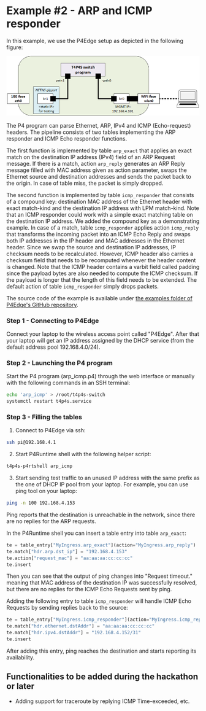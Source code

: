 # Example #2 - ARP and ICMP responder

In this example, we use the P4Edge setup as depicted in the following figure:

![P4Edge Setup](./img/l2switch_setupA.png)

The P4 program can parse Ethernet, ARP, IPv4 and ICMP (Echo-request) headers. The pipeline consists of two tables implementing the ARP responder and ICMP Echo responder functions.

The first function is implemented by table `arp_exact` that applies an exact match on the destination IP address (IPv4) field of an ARP Request message. If there is a match, action `arp_reply` generates an ARP Reply message filled with MAC address given as action parameter, swaps the Ethernet source and destination addresses and sends the packet back to the origin. In case of table miss, the packet is simply dropped.

The second function is implemented by table `icmp_responder` that consists of a compound key: destination MAC address of the Ethernet header with exact match-kind and the destination IP address with LPM match-kind. Note that an ICMP responder could work with a simple exact matching table on the destination IP address. We added the compound key as a demonstrating example. In case of a match, table `icmp_responder` applies action `icmp_reply` that transforms the incoming packet into an ICMP Echo Reply and swaps both IP addresses in the IP header and MAC addresses in the Ethernet header. Since we swap the source and destination IP addresses, IP checksum needs to be recalculated. However, ICMP header also carries a checksum field that needs to be recomputed whenever the header content is changed. Note that the ICMP header contains a varbit field called padding since the payload bytes are also needed to compute the ICMP checksum. If the payload is longer that the length of this field needs to be extended. The default action of table `icmp_responder` simply drops packets.

The source code of the example is available under [the examples folder of P4Edge's GitHub repository](https://github.com/P4EDGE/t4p4s/tree/master/examples/arp_icmp/arp_icmp.p4).

### Step 1 - Connecting to P4Edge

Connect your laptop to the wireless access point called "P4Edge". After that your laptop will get an IP address assigned by the DHCP service (from the default address pool 192.168.4.0/24).

### Step 2 - Launching the P4 program

Start the P4 program (arp_icmp.p4) through the web interface or manually with the following commands in an SSH terminal:

```bash
echo 'arp_icmp' > /root/t4p4s-switch
systemctl restart t4p4s.service
```

### Step 3 - Filling the tables

1. Connect to P4Edge via ssh:

```bash
ssh pi@192.168.4.1
```

2. Start P4Runtime shell with the following helper script:

```bash
t4p4s-p4rtshell arp_icmp
```

3. Start sending test traffic to an unused IP address with the same prefix as the one of DHCP IP pool from your laptop. For example, you can use ping tool on your laptop:

```bash
ping -n 100 192.168.4.153
```

Ping reports that the destination is unreachable in the network, since there are no replies for the ARP requests.

In the P4Runtime shell you can insert a table entry into table `arp_exact`:

```python
te = table_entry["MyIngress.arp_exact"](action="MyIngress.arp_reply")
te.match["hdr.arp.dst_ip"] = "192.168.4.153"
te.action["request_mac"] = "aa:aa:aa:cc:cc:cc"
te.insert
```

Then you can see that the output of ping changes into "Request timeout." meaning that MAC address of the destination IP was successfully resolved, but there are no replies for the ICMP Echo Requests sent by ping.

Adding the following entry to table `icmp_responder` will handle ICMP Echo Requests by sending replies back to the source:

```python
te = table_entry["MyIngress.icmp_responder"](action="MyIngress.icmp_reply")
te.match["hdr.ethernet.dstAddr"] = "aa:aa:aa:cc:cc:cc"
te.match["hdr.ipv4.dstAddr"] = "192.168.4.152/31"
te.insert
```

After adding this entry, ping reaches the destination and starts reporting its availability.

## Functionalities to be added during the hackathon or later

- Adding support for traceroute by replying ICMP Time-exceeded, etc.
